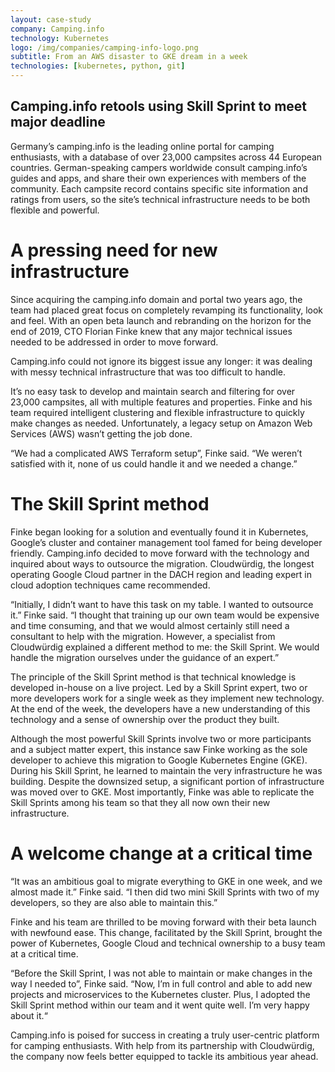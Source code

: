 ```yaml
---
layout: case-study
company: Camping.info
technology: Kubernetes
logo: /img/companies/camping-info-logo.png
subtitle: From an AWS disaster to GKE dream in a week
technologies: [kubernetes, python, git]
---
```


<!-- <figure>
  <img src="/img/case-studies/camping-info-logo.png" alt="Case study: Camping.info">
</figure> -->

## Camping.info retools using Skill Sprint to meet major deadline

Germany’s camping.info is the leading online portal for camping enthusiasts, with a database of over 23,000 campsites across 44 European countries. German-speaking campers worldwide consult camping.info’s guides and apps, and share their own experiences with members of the community. Each campsite record contains specific site information and ratings from users, so the site’s technical infrastructure needs to be both flexible and powerful.

# A pressing need for new infrastructure

Since acquiring the camping.info domain and portal two years ago, the team had placed great focus on completely revamping its functionality, look and feel. With an open beta launch and rebranding on the horizon for the end of 2019, CTO Florian Finke knew that any major technical issues needed to be addressed in order to move forward.

Camping.info could not ignore its biggest issue any longer: it was dealing with messy technical infrastructure that was too difficult to handle.

It’s no easy task to develop and maintain search and filtering for over 23,000 campsites, all with multiple features and properties. Finke and his team required intelligent clustering and flexible infrastructure to quickly make changes as needed. Unfortunately, a legacy setup on Amazon Web Services (AWS) wasn’t getting the job done.

<p class="box has-background-dark">“We had a complicated AWS Terraform setup”, Finke said. “We weren’t satisfied with it, none of us could handle it and we needed a change.”</p>

# The Skill Sprint method

Finke began looking for a solution and eventually found it in Kubernetes, Google’s cluster and container management tool famed for being developer friendly. Camping.info decided to move forward with the technology and inquired about ways to outsource the migration. Cloudwürdig, the longest operating Google Cloud partner in the DACH region and leading expert in cloud adoption techniques came recommended.

<p class="box has-background-dark">“Initially, I didn’t want to have this task on my table. I wanted to outsource it.” Finke said. “I thought that training up our own team would be expensive and time consuming, and that we would almost certainly still need a consultant to help with the migration. However, a specialist from Cloudwürdig explained a different method to me: the Skill Sprint. We would handle the migration ourselves under the guidance of an expert.”</p>

The principle of the Skill Sprint method is that technical knowledge is developed in-house on a live project. Led by a Skill Sprint expert, two or more developers work for a single week as they implement new technology. At the end of the week, the developers have a new understanding of this technology and a sense of ownership over the product they built.

Although the most powerful Skill Sprints involve two or more participants and a subject matter expert, this instance saw Finke working as the sole developer to achieve this migration to Google Kubernetes Engine (GKE). During his Skill Sprint, he learned to maintain the very infrastructure he was building.
Despite the downsized setup, a significant portion of infrastructure was moved over to GKE. Most importantly, Finke was able to replicate the Skill Sprints among his team so that they all now own their new infrastructure. 

# A welcome change at a critical time

<p class="box has-background-dark">“It was an ambitious goal to migrate everything to GKE in one week, and we almost made it.” Finke said. “I then did two mini Skill Sprints with two of my developers, so they are also able to maintain this.”</p>

Finke and his team are thrilled to be moving forward with their beta launch with newfound ease. This change, facilitated by the Skill Sprint, brought the power of Kubernetes, Google Cloud and technical ownership to a busy team at a critical time.

<p class="box has-background-dark">“Before the Skill Sprint, I was not able to maintain or make changes in the way I needed to”, Finke said. “Now, I’m in full control and able to add new projects and microservices to the Kubernetes cluster. Plus, I adopted the Skill Sprint method within our team and it went quite well. I’m very happy about it.“</p>

Camping.info is poised for success in creating a truly user-centric platform for camping enthusiasts. With help from its partnership with Cloudwürdig, the company now feels better equipped to tackle its ambitious year ahead.
